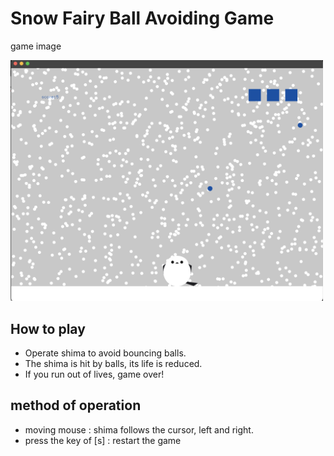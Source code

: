 # Snow Fairy Ball Avoiding Game

game image

<p><img src="./bin/data/image.png" alt="game-image" width="500px">
</p>

## How to play

- Operate shima to avoid bouncing balls.
- The shima is hit by balls, its life is reduced.
- If you run out of lives, game over!

## method of operation

- moving mouse : shima follows the cursor, left and right.
- press the key of [s] : restart the game
